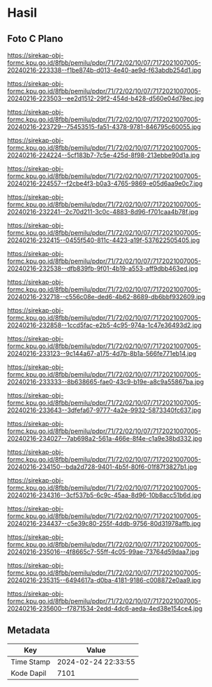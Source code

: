 # Hasil

## Foto C Plano

https://sirekap-obj-formc.kpu.go.id/8fbb/pemilu/pdpr/71/72/02/10/07/7172021007005-20240216-223338--f1be874b-d013-4e40-ae9d-f63abdb254d1.jpg

https://sirekap-obj-formc.kpu.go.id/8fbb/pemilu/pdpr/71/72/02/10/07/7172021007005-20240216-223503--ee2d1512-29f2-454d-b428-d560e04d78ec.jpg

https://sirekap-obj-formc.kpu.go.id/8fbb/pemilu/pdpr/71/72/02/10/07/7172021007005-20240216-223729--75453515-fa51-4378-9781-846795c60055.jpg

https://sirekap-obj-formc.kpu.go.id/8fbb/pemilu/pdpr/71/72/02/10/07/7172021007005-20240216-224224--5cf183b7-7c5e-425d-8f98-213ebbe90d1a.jpg

https://sirekap-obj-formc.kpu.go.id/8fbb/pemilu/pdpr/71/72/02/10/07/7172021007005-20240216-224557--f2cbe4f3-b0a3-4765-9869-e05d6aa9e0c7.jpg

https://sirekap-obj-formc.kpu.go.id/8fbb/pemilu/pdpr/71/72/02/10/07/7172021007005-20240216-232241--2c70d211-3c0c-4883-8d96-f701caa4b78f.jpg

https://sirekap-obj-formc.kpu.go.id/8fbb/pemilu/pdpr/71/72/02/10/07/7172021007005-20240216-232415--0455f540-811c-4423-a19f-537622505405.jpg

https://sirekap-obj-formc.kpu.go.id/8fbb/pemilu/pdpr/71/72/02/10/07/7172021007005-20240216-232538--dfb839fb-9f01-4b19-a553-aff9dbb463ed.jpg

https://sirekap-obj-formc.kpu.go.id/8fbb/pemilu/pdpr/71/72/02/10/07/7172021007005-20240216-232718--c556c08e-ded6-4b62-8689-db6bbf932609.jpg

https://sirekap-obj-formc.kpu.go.id/8fbb/pemilu/pdpr/71/72/02/10/07/7172021007005-20240216-232858--1ccd5fac-e2b5-4c95-974a-1c47e36493d2.jpg

https://sirekap-obj-formc.kpu.go.id/8fbb/pemilu/pdpr/71/72/02/10/07/7172021007005-20240216-233123--9c144a67-a175-4d7b-8b1a-566fe771eb14.jpg

https://sirekap-obj-formc.kpu.go.id/8fbb/pemilu/pdpr/71/72/02/10/07/7172021007005-20240216-233333--8b638665-fae0-43c9-b19e-a8c9a55867ba.jpg

https://sirekap-obj-formc.kpu.go.id/8fbb/pemilu/pdpr/71/72/02/10/07/7172021007005-20240216-233643--3dfefa67-9777-4a2e-9932-5873340fc637.jpg

https://sirekap-obj-formc.kpu.go.id/8fbb/pemilu/pdpr/71/72/02/10/07/7172021007005-20240216-234027--7ab698a2-561a-466e-8f4e-c1a9e38bd332.jpg

https://sirekap-obj-formc.kpu.go.id/8fbb/pemilu/pdpr/71/72/02/10/07/7172021007005-20240216-234150--bda2d728-9401-4b5f-80f6-01f87f3827b1.jpg

https://sirekap-obj-formc.kpu.go.id/8fbb/pemilu/pdpr/71/72/02/10/07/7172021007005-20240216-234316--3cf537b5-6c9c-45aa-8d96-10b8acc51b6d.jpg

https://sirekap-obj-formc.kpu.go.id/8fbb/pemilu/pdpr/71/72/02/10/07/7172021007005-20240216-234437--c5e39c80-255f-4ddb-9756-80d31978affb.jpg

https://sirekap-obj-formc.kpu.go.id/8fbb/pemilu/pdpr/71/72/02/10/07/7172021007005-20240216-235016--4f8665c7-55ff-4c05-99ae-73764d59daa7.jpg

https://sirekap-obj-formc.kpu.go.id/8fbb/pemilu/pdpr/71/72/02/10/07/7172021007005-20240216-235315--6494617a-d0ba-4181-9186-c008872e0aa9.jpg

https://sirekap-obj-formc.kpu.go.id/8fbb/pemilu/pdpr/71/72/02/10/07/7172021007005-20240216-235600--f7871534-2edd-4dc6-aeda-4ed38e154ce4.jpg


## Metadata

| Key        | Value               |
| ---------- | ------------------- |
| Time Stamp | 2024-02-24 22:33:55 |
| Kode Dapil | 7101                |



